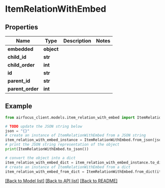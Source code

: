 # ItemRelationWithEmbed


## Properties

Name | Type | Description | Notes
------------ | ------------- | ------------- | -------------
**embedded** | **object** |  | 
**child_id** | **str** |  | 
**child_order** | **int** |  | 
**id** | **str** |  | 
**parent_id** | **str** |  | 
**parent_order** | **int** |  | 

## Example

```python
from airfocus_client.models.item_relation_with_embed import ItemRelationWithEmbed

# TODO update the JSON string below
json = "{}"
# create an instance of ItemRelationWithEmbed from a JSON string
item_relation_with_embed_instance = ItemRelationWithEmbed.from_json(json)
# print the JSON string representation of the object
print(ItemRelationWithEmbed.to_json())

# convert the object into a dict
item_relation_with_embed_dict = item_relation_with_embed_instance.to_dict()
# create an instance of ItemRelationWithEmbed from a dict
item_relation_with_embed_from_dict = ItemRelationWithEmbed.from_dict(item_relation_with_embed_dict)
```
[[Back to Model list]](../README.md#documentation-for-models) [[Back to API list]](../README.md#documentation-for-api-endpoints) [[Back to README]](../README.md)


